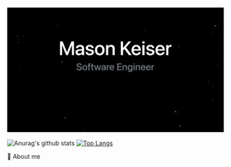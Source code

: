 <!--
**mason-keiser/mason-keiser** is a ✨ _special_ ✨ repository because its `README.md` (this file) appears on your GitHub profile.

Here are some ideas to get you started:

- 🔭 I’m currently working on ...
- 🌱 I’m currently learning ...
- 👯 I’m looking to collaborate on ...
- 🤔 I’m looking for help with ...
- 💬 Ask me about ...
- 📫 How to reach me: ...
- 😄 Pronouns: ...
- ⚡ Fun fact: ...
-->

![](mainpage.png)


![Anurag's github stats](https://github-readme-stats.vercel.app/api?username=mason-keiser&show_icons=true&hide=contribs,issues&theme=vue&card-width=100)                                                                                                                                                                              [![Top Langs](https://github-readme-stats.vercel.app/api/top-langs/?username=mason-keiser&layout=compact&theme=vue&card-width=100)](https://github.com/anuraghazra/github-readme-stats)



💬 About me

  
